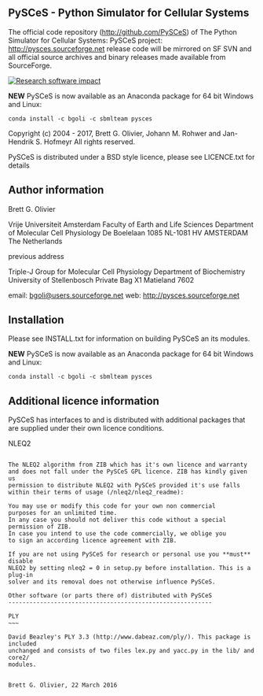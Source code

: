 PySCeS - Python Simulator for Cellular Systems
----------------------------------------------
The official code repository (http://github.com/PySCeS) of The Python Simulator for Cellular Systems: PySCeS project: http://pysces.sourceforge.net release code will be mirrored on SF SVN and all official source archives and binary releases made available from SourceForge.

[![Research software impact](http://depsy.org/api/package/pypi/PySCeS/badge.svg)](http://depsy.org/package/python/PySCeS)

**NEW** PySCeS is now available as an Anaconda package for 64 bit Windows and Linux:

```
conda install -c bgoli -c sbmlteam pysces
```

Copyright (c) 2004 - 2017, Brett G. Olivier, Johann M. Rohwer and Jan-Hendrik S. Hofmeyr
All rights reserved.

PySCeS is distributed under a BSD style licence, please see LICENCE.txt for details


Author information
------------------

Brett G. Olivier

Vrije Universiteit Amsterdam
Faculty of Earth and Life Sciences
Department of Molecular Cell Physiology
De Boelelaan 1085
NL-1081 HV AMSTERDAM
The Netherlands

previous address

Triple-J Group for Molecular Cell Physiology
Department of Biochemistry
University of Stellenbosch
Private Bag X1
Matieland
7602

email: bgoli@users.sourceforge.net
web:   http://pysces.sourceforge.net

Installation
------------

Please see INSTALL.txt for information on building PySCeS an its modules.

**NEW** PySCeS is now available as an Anaconda package for 64 bit Windows and Linux:

```
conda install -c bgoli -c sbmlteam pysces
```


Additional licence information
------------------------------

PySCeS has interfaces to and is distributed with additional packages that
are supplied under their own licence conditions.

NLEQ2
~~~~~

The NLEQ2 algorithm from ZIB which has it's own licence and warranty
and does not fall under the PySCeS GPL licence. ZIB has kindly given us
permission to distribute NLEQ2 with PySCeS provided it's use falls
within their terms of usage (/nleq2/nleq2_readme):

You may use or modify this code for your own non commercial
purposes for an unlimited time.
In any case you should not deliver this code without a special
permission of ZIB.
In case you intend to use the code commercially, we oblige you
to sign an according licence agreement with ZIB.

If you are not using PySCeS for research or personal use you **must** disable
NLEQ2 by setting nleq2 = 0 in setup.py before installation. This is a plug-in
solver and its removal does not otherwise influence PySCeS.

Other software (or parts there of) distributed with PySCeS
----------------------------------------------------------

PLY
~~~

David Beazley's PLY 3.3 (http://www.dabeaz.com/ply/). This package is included
unchanged and consists of two files lex.py and yacc.py in the lib/ and core2/
modules.


Brett G. Olivier, 22 March 2016

